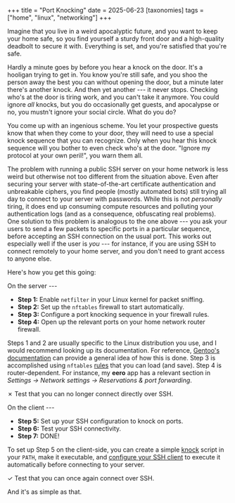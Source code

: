 +++
title = "Port Knocking"
date = 2025-06-23
[taxonomies]
tags = ["home", "linux", "networking"]
+++

Imagine that you live in a weird apocalyptic future, and you want to keep your home safe, so you
find yourself a sturdy front door and a high-quality deadbolt to secure it with. Everything is set,
and you're satisfied that you're safe.

Hardly a minute goes by before you hear a knock on the door. It's a hooligan trying to get in. You
know you're still safe, and you shoo the person away the best you can without opening the door, but
a minute later there's another knock. And then yet another --- it never stops. Checking who's at the
door is tiring work, and you can't take it anymore. You could ignore *all* knocks, but you do
occasionally get guests, and apocalypse or no, you mustn't ignore your social circle. What do you
do?

You come up with an ingenious scheme. You let your prospective guests know that when they come to
your door, they will need to use a special knock sequence that you can recognize. Only when you hear
this knock sequence will you bother to even check who's at the door. "Ignore my protocol at your own
peril!", you warn them all.

The problem with running a public SSH server on your home network is less weird but otherwise not
too different from the situation above. Even after securing your server with state-of-the-art
certificate authentication and unbreakable ciphers, you find people (mostly automated bots) still
trying all day to connect to your server with passwords. While this is not *personally* tiring, it
does end up consuming compute resources and polluting your authentication logs (and as a
consequence, obfuscating real problems). One solution to this problem is analogous to the one above
--- you ask your users to send a few packets to specific ports in a particular sequence, before
accepting an SSH connection on the usual port. This works out especially well if the user is *you*
--- for instance, if you are using SSH to connect remotely to your home server, and you don't need
to grant access to anyone else.

Here's how you get this going:

On the server ---

* **Step 1:** Enable `netfilter` in your Linux kernel for packet sniffing.
* **Step 2:** Set up the `nftables` firewall to start automatically.
* **Step 3:** Configure a port knocking sequence in your firewall rules.
* **Step 4:** Open up the relevant ports on your home network router firewall.

Steps 1 and 2 are usually specific to the Linux distribution you use, and I would recommend looking
up its documentation. For reference, [Gentoo's documentation](https://wiki.gentoo.org/wiki/Nftables)
can provide a general idea of how this is done. Step 3 is accomplished using `nftables`
[rules](nftables-rules.3287e25f.txt) that you can load (and save). Step 4 is router-dependent. For
instance, my **eero** app has a relevant section in *Settings → Network settings → Reservations &
port forwarding*.

✗ Test that you can no longer connect directly over SSH.

On the client ---

* **Step 5:** Set up your SSH configuration to knock on ports.
* **Step 6:** Test your SSH connectivity.
* **Step 7:** DONE!

To set up Step 5 on the client-side, you can create a simple [knock](knock.e93f3b0b.txt) script in
your `PATH`, make it executable, and [configure your SSH client](ssh_config.b8a03c9e.txt) to execute
it automatically before connecting to your server.

✓ Test that you can once again connect over SSH.

And it's as simple as that.
